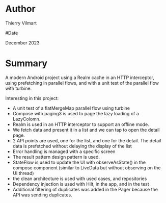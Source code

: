 # Author

Thierry Vilmart

#Date

December 2023

# Summary

A modern Android project using a Realm cache in an HTTP interceptor, using prefetching in parallel flows,
and with a unit test of the parallel flow with turbine.

Interesting in this project:
- A unit test of a flatMergeMap parallel flow using turbine
- Compose with paging3 is used to page the lazy loading of a LazyColomn.
- Realm is used in an HTTP interceptor to support an offline mode.
- We fetch data and present it in a list and we can tap to open the detail page.
- 2 API points are used, one for the list, and one for the detail.
The detail data is prefetched without delaying the display of the list
- Error handling is managed with a specific screen
- The result pattern design pattern is used.
- StateFlow is used to update the UI with observeAsState() in the compose component
(similar to LiveData but without observing on the UI thread)
- the clean architecture is used with used cases, and repositories
- Dependency injection is used with Hilt, in the app, and in the test
- Additional filtering of duplicates was added in the Pager because the API was sending duplicates.

